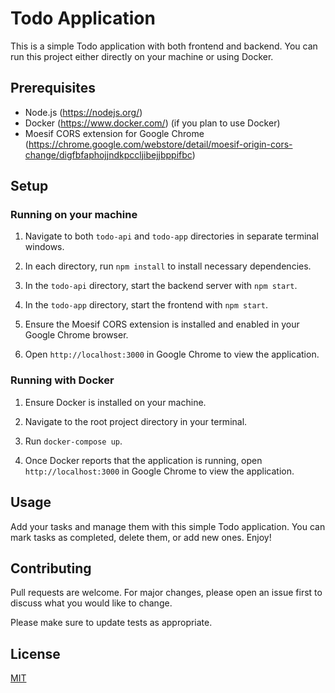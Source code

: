 # Todo Application

This is a simple Todo application with both frontend and backend. You can run this project either directly on your machine or using Docker.

## Prerequisites

- Node.js (https://nodejs.org/)
- Docker (https://www.docker.com/) (if you plan to use Docker)
- Moesif CORS extension for Google Chrome (https://chrome.google.com/webstore/detail/moesif-origin-cors-change/digfbfaphojjndkpccljibejjbppifbc) 

## Setup

### Running on your machine

1. Navigate to both `todo-api` and `todo-app` directories in separate terminal windows.

2. In each directory, run `npm install` to install necessary dependencies.

3. In the `todo-api` directory, start the backend server with `npm start`.

4. In the `todo-app` directory, start the frontend with `npm start`.

5. Ensure the Moesif CORS extension is installed and enabled in your Google Chrome browser.

6. Open `http://localhost:3000` in Google Chrome to view the application.

### Running with Docker

1. Ensure Docker is installed on your machine.

2. Navigate to the root project directory in your terminal.

3. Run `docker-compose up`.

4. Once Docker reports that the application is running, open `http://localhost:3000` in Google Chrome to view the application.

## Usage

Add your tasks and manage them with this simple Todo application. You can mark tasks as completed, delete them, or add new ones. Enjoy!

## Contributing

Pull requests are welcome. For major changes, please open an issue first to discuss what you would like to change.

Please make sure to update tests as appropriate.

## License

[MIT](https://choosealicense.com/licenses/mit/)
